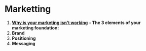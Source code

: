 # Marketting

1. [**Why is your marketing isn't working**](https://jvullinghs.medium.com/this-is-why-your-marketing-isnt-working-55e761b3e05e) **- The 3 elements of your marketing foundation:**
2. **Brand**
3. **Positioning**
4. **Messaging**

